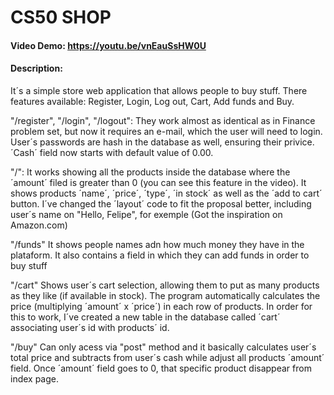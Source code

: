 # CS50 SHOP
#### Video Demo:  <https://youtu.be/vnEauSsHW0U>
#### Description:
It´s a simple store web application that allows people to buy stuff.
There features available: Register, Login, Log out, Cart, Add funds and Buy.

"/register", "/login", "/logout":
    They work almost as identical as in Finance problem set, but now it requires an e-mail, which the user will need to login.
User´s passwords are hash in the database as well, ensuring their privice. ´Cash´ field now starts with default value of 0.00.

"/":
    It works showing all the products inside the database where the ´amount´ filed is greater than 0 (you can see this feature in the video).
It shows products ´name´, ´price´, ´type´, ´in stock´ as well as the ´add to cart´ button. I´ve changed the ´layout´ code to fit the proposal better, including
user´s name on "Hello, Felipe", for exemple (Got the inspiration on Amazon.com)

"/funds"
    It shows people names adn how much money they have in the plataform. It also contains a field in which they can add funds in order to buy stuff

"/cart"
    Shows user´s cart selection, allowing them to put as many products as they like (if available in stock). The program automatically calculates the price
(multiplying ´amount´ x ´price´) in each row of products.
    In order for this to work, I´ve created a new table in the database called ´cart´ associating user´s id with products´ id.

"/buy"
    Can only acess via "post" method and it basically calculates user´s total price and subtracts from user´s cash while adjust all products ´amount´ field.
Once ´amount´ field goes to 0, that specific product disappear from index page.